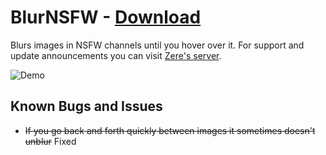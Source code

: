 # BlurNSFW - [Download](https://raw.githubusercontent.com/rauenzi/BetterDiscordAddons/master/Plugins/BlurNSFW/BlurNSFW.plugin.js)

Blurs images in NSFW channels until you hover over it. For support and update announcements you can visit [Zere's server](https://bit.ly/ZeresServer).

![Demo](https://thumbs.gfycat.com/BlackDependableHairstreakbutterfly-size_restricted.gif)


## Known Bugs and Issues
 - ~~If you go back and forth quickly between images it sometimes doesn't unblur~~ Fixed

